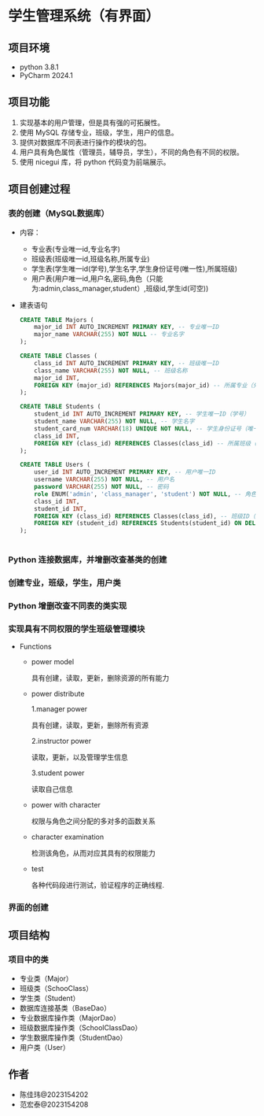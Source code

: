 # 学生管理系统（有界面）

## 项目环境
- python 3.8.1
- PyCharm 2024.1

## 项目功能
1. 实现基本的用户管理，但是具有强的可拓展性。
2. 使用 MySQL 存储专业，班级，学生，用户的信息。
3. 提供对数据库不同表进行操作的模块的包。
4. 用户具有角色属性（管理员，辅导员，学生），不同的角色有不同的权限。
5. 使用 nicegui 库，将 python 代码变为前端展示。

## 项目创建过程
###  表的创建（MySQL数据库）
- 内容：
    - 专业表(专业唯一id,专业名字)
    - 班级表(班级唯一id,班级名称,所属专业)
    - 学生表(学生唯一id(学号),学生名字,学生身份证号(唯一性),所属班级)
    - 用户表(用户唯一id,用户名,密码,角色（只能为:admin,class_manager,student）,班级id,学生id(可空))
- 建表语句

  ```sql
  CREATE TABLE Majors (
      major_id INT AUTO_INCREMENT PRIMARY KEY, -- 专业唯一ID
      major_name VARCHAR(255) NOT NULL -- 专业名字
  );
  
  CREATE TABLE Classes (
      class_id INT AUTO_INCREMENT PRIMARY KEY, -- 班级唯一ID
      class_name VARCHAR(255) NOT NULL, -- 班级名称
      major_id INT,
      FOREIGN KEY (major_id) REFERENCES Majors(major_id) -- 所属专业（外键）
  );
  
  CREATE TABLE Students (
      student_id INT AUTO_INCREMENT PRIMARY KEY, -- 学生唯一ID（学号）
      student_name VARCHAR(255) NOT NULL, -- 学生名字
      student_card_num VARCHAR(18) UNIQUE NOT NULL, -- 学生身份证号（唯一性）
      class_id INT,
      FOREIGN KEY (class_id) REFERENCES Classes(class_id) -- 所属班级（外键）
  );
  
  CREATE TABLE Users (
      user_id INT AUTO_INCREMENT PRIMARY KEY, -- 用户唯一ID
      username VARCHAR(255) NOT NULL, -- 用户名
      password VARCHAR(255) NOT NULL, -- 密码
      role ENUM('admin', 'class_manager', 'student') NOT NULL, -- 角色（只能为:admin,class_manager,student）
      class_id INT,
      student_id INT,
      FOREIGN KEY (class_id) REFERENCES Classes(class_id), -- 班级ID（外键）
      FOREIGN KEY (student_id) REFERENCES Students(student_id) ON DELETE SET NULL -- 学生ID（外键，可空）
  );
    
  ```

  

### Python 连接数据库，并增删改查基类的创建

### 创建专业，班级，学生，用户类

### Python 增删改查不同表的类实现

### 实现具有不同权限的学生班级管理模块
- Functions
  - power model
    
    具有创建，读取，更新，删除资源的所有能力

  - power distribute
  
    1.manager power
        
    具有创建，读取，更新，删除所有资源

    2.instructor power

    读取，更新，以及管理学生信息

    3.student power 
    
    读取自己信息
  - power with character
      
    权限与角色之间分配的多对多的函数关系
  - character examination
    
    检测该角色，从而对应其具有的权限能力
  
  - test

    各种代码段进行测试，验证程序的正确线程.
    
    
  
  
  

### 界面的创建

 

## 项目结构

### 项目中的类

- 专业类（Major）
- 班级类（SchooClass）
- 学生类（Student）
- 数据库连接基类（BaseDao）
- 专业数据库操作类（MajorDao）
- 班级数据库操作类（SchoolClassDao）
- 学生数据库操作类（StudentDao）
- 用户类（User）

## 作者
  - 陈佳玮@2023154202
  - 范宏泰@2023154208
